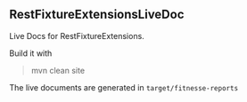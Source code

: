 RestFixtureExtensionsLiveDoc
----------------------------

Live Docs for RestFixtureExtensions.

Build it with 
> mvn clean site

The live documents are generated in <code>target/fitnesse-reports</code>